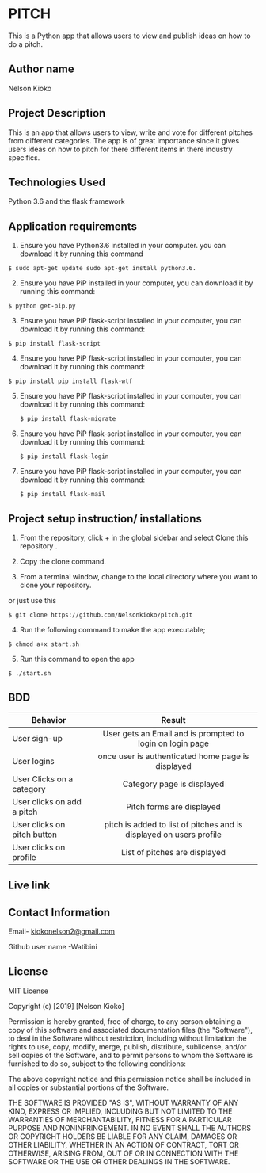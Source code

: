 # PITCH

This is a Python app that allows users to view and publish ideas on how to do a pitch.

## Author name

Nelson Kioko

## Project Description

This is an app that allows users to view, write and vote for different pitches from different categories. The app is of great importance since it gives users ideas on how to pitch for there different items in there industry specifics.

## Technologies Used

Python 3.6 and the flask framework

## Application requirements

1. Ensure you have Python3.6 installed in your computer. you can download it by running this command

`$ sudo apt-get update sudo apt-get install python3.6.`

2. Ensure you have PiP installed in your computer, you can download it by running this command:

`$ python get-pip.py`

3. Ensure you have PiP flask-script installed in your computer, you can download it by running this command:

 `$ pip install flask-script`

4. Ensure you have PiP flask-script installed in your computer, you can download it by running this command:

  `$ pip install pip install flask-wtf `

5. Ensure you have PiP flask-script installed in your computer, you can download it by running this command:

   `$ pip install flask-migrate`  

6. Ensure you have PiP flask-script installed in your computer, you can download it by running this command:

    `$ pip install flask-login`

7. Ensure you have PiP flask-script installed in your computer, you can download it by running this command:

    `$ pip install flask-mail`  

## Project setup instruction/ installations


1. From the repository, click + in the global sidebar and select Clone this repository .

2.  Copy the clone command.

3.  From a terminal window, change to the local directory where you want to clone your repository.

or just use this

`$ git clone https://github.com/Nelsonkioko/pitch.git`

4. Run the following command to make the app executable;

`$ chmod a+x start.sh`

5. Run this command to open the app

`$ ./start.sh`


## BDD

| Behavior        | Result |
| ------------- |:----:|
| User sign-up | User gets an Email and is prompted to login on login page |
| User logins | once user is authenticated home page is displayed|
| User Clicks on a category | Category page is displayed|
| User clicks on add a pitch | Pitch forms are displayed|
| User clicks on pitch button | pitch is added to list of pitches and is displayed on users profile|
| User clicks on profile | List of pitches are displayed|


## Live link



## Contact Information

Email- kiokonelson2@gmail.com

Github user name -Watibini

## License

MIT License

Copyright (c) [2019] [Nelson Kioko]

Permission is hereby granted, free of charge, to any person obtaining a copy
of this software and associated documentation files (the "Software"), to deal
in the Software without restriction, including without limitation the rights
to use, copy, modify, merge, publish, distribute, sublicense, and/or sell
copies of the Software, and to permit persons to whom the Software is
furnished to do so, subject to the following conditions:

The above copyright notice and this permission notice shall be included in all
copies or substantial portions of the Software.

THE SOFTWARE IS PROVIDED "AS IS", WITHOUT WARRANTY OF ANY KIND, EXPRESS OR
IMPLIED, INCLUDING BUT NOT LIMITED TO THE WARRANTIES OF MERCHANTABILITY,
FITNESS FOR A PARTICULAR PURPOSE AND NONINFRINGEMENT. IN NO EVENT SHALL THE
AUTHORS OR COPYRIGHT HOLDERS BE LIABLE FOR ANY CLAIM, DAMAGES OR OTHER
LIABILITY, WHETHER IN AN ACTION OF CONTRACT, TORT OR OTHERWISE, ARISING FROM,
OUT OF OR IN CONNECTION WITH THE SOFTWARE OR THE USE OR OTHER DEALINGS IN THE
SOFTWARE.
